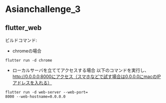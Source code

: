 # Asianchallenge_3


## flutter_web
ビルドコマンド:
- chromeの場合
```
flutter run -d chrome
```
- ローカルサーバを立ててアクセスする場合
以下のコマンドを実行し、http://0.0.0.0:8000にアクセス（スマホなどで試す場合は0.0.0.0にmacのIPアドレスを入れる）
```
flutter run -d web-server --web-port=
8000 --web-hostname=0.0.0.0
```


